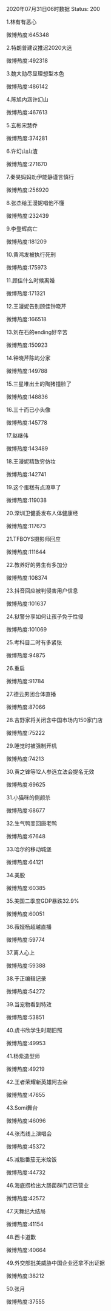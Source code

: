 2020年07月31日06时数据
Status: 200

1.林有有恶心

微博热度:645348

2.特朗普建议推迟2020大选

微博热度:492318

3.魏大勋尽显理想型本色

微博热度:486142

4.陈旭内涵许幻山

微博热度:467613

5.玄彬宋慧乔

微博热度:374281

6.许幻山山渣

微博热度:271670

7.秦昊妈妈劝伊能静谨言慎行

微博热度:256920

8.张杰给王漫妮唱他不懂

微博热度:232439

9.李登辉病亡

微博热度:181209

10.黄鸿发被执行死刑

微博热度:175973

11.顾佳什么时候离婚

微博热度:171321

12.王漫妮告别顾佳钟晓芹

微博热度:166518

13.刘在石的ending好辛苦

微博热度:150923

14.钟晓芹陈屿分家

微博热度:149788

15.三星堆出土的陶猪撞脸了

微博热度:148836

16.三十而已小头像

微博热度:145778

17.赵继伟

微博热度:143489

18.王漫妮精致穷仿妆

微博热度:142741

19.这个蛋糕有点潦草了

微博热度:119038

20.深圳卫健委发布人体健康经

微博热度:117673

21.TFBOYS摄影师回应

微博热度:111644

22.教养好的男生有多加分

微博热度:108374

23.抖音回应被判侵害用户信息

微博热度:101637

24.狱警分享如何让孩子免于性侵

微博热度:101069

25.考科目二时有多紧张

微博热度:94875

26.重启

微博热度:91784

27.德云男团合体直播

微博热度:87066

28.吉野家将关闭含中国市场内150家门店

微博热度:75222

29.睡觉时被强制开机

微博热度:74213

30.黄之锋等12人参选立法会提名无效

微博热度:69625

31.小猫咪的侧颜杀

微博热度:68677

32.生气鸭变回唐老鸭

微博热度:67648

33.哈尔的移动城堡

微博热度:64121

34.美股

微博热度:60385

35.美国二季度GDP暴跌32.9%

微博热度:60051

36.薇娅杨超越直播

微博热度:59774

37.离人心上

微博热度:59388

38.于正编辑记录

微博热度:54272

39.当宠物看到特效

微博热度:53851

40.虞书欣学生时期旧照

微博热度:49953

41.杨紫造型师

微博热度:49219

42.王者荣耀新英雄阿古朵

微博热度:47655

43.Somi舞台

微博热度:46096

44.张杰线上演唱会

微博热度:45372

45.减脂番茄无米烩饭

微博热度:44732

46.海底捞检出大肠菌群门店已营业

微博热度:42572

47.天舞纪大结局

微博热度:41154

48.西卡道歉

微博热度:40664

49.外交部批美威胁中国企业还拿不出证据

微博热度:38212

50.张月

微博热度:37555

